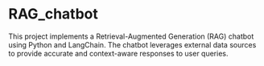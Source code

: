 # RAG_chatbot
This project implements a Retrieval-Augmented Generation (RAG) chatbot using Python and LangChain. The chatbot leverages external data sources to provide accurate and context-aware responses to user queries.
